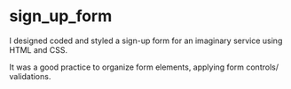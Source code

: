 # sign_up_form

I designed coded and styled a sign-up form for an imaginary service using HTML and CSS.

It was a good practice to organize form elements, applying form controls/ validations.